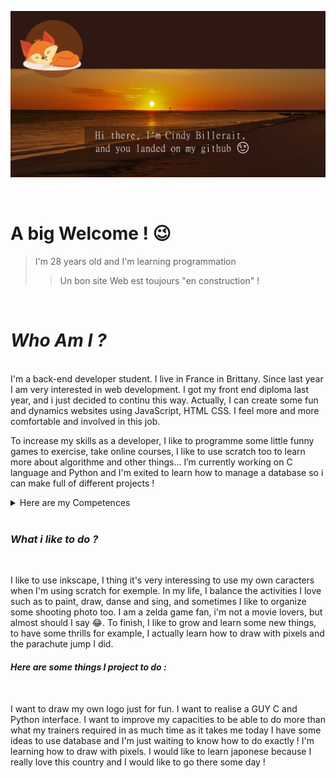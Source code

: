 ![Un paisible coucher de soleil !](/assets/images/coucherSoleil.jpg)

<br>

# A big Welcome ! 😉
> I'm 28 years old and I'm learning programmation
>> Un bon site Web est toujours "en construction" ! <br>

<br>


# *Who Am I ?*
<br>
I'm a back-end developer student. I live in France in Brittany. Since last year I am very interested in web development. I got my front end diploma last year, and i just decided to continu this way. Actually, I can create some fun and dynamics websites using JavaScript, HTML CSS. I feel more and more comfortable and involved in this job.

To increase my skills as a developer, I like to programme some little funny games to exercise, take online courses, I like to use scratch too to learn more about algorithme and other things... I’m currently working on C language and Python and I'm exited to learn how to manage a database so i can make full of different projects !


<details>
<summary>Here are my Competences</summary>
  
## Hardskills <br>
 
![](https://img.shields.io/badge/Github-informational?style=flat&logo=html5&logoColor=orange&color=4AB197)
![](https://img.shields.io/badge/HTML-informational?style=flat&logo=html5&logoColor=orange&color=4AB197)
![](https://img.shields.io/badge/Javascript-informational?style=flat&logo=Javascript&logoColor=yellow&color=4AB197) <br>
![](https://img.shields.io/badge/Python-informational?style=flat&logo=python&logoColor=yellow&color=4AB197)
![](https://img.shields.io/badge/VisualStudioCode-informational?style=flat&logo=visualstudiocode&logoColor=blue&color=4AB197)
![](https://img.shields.io/badge/Wordpress-informational?style=flat&logo=wordpress&logoColor=blue&color=4AB197) <br>
![](https://img.shields.io/badge/Figma-informational?style=flat&logo=figma&logoColor=purple&color=4AB197)
![](https://img.shields.io/badge/Blender-informational?style=flat&logo=blender&logoColor=orange&color=4AB197)
![](https://img.shields.io/badge/Inkscape-informational?style=flat&logo=inkscape&logoColor=black&color=4AB197) 
  
<br>

## Softskills <br>

- Empathie
- Solidarité
- Entraide
- Volontarisme
- Serviabilité
- Bienveillance

</details>
<br>



### *What i like to do ?*
<br>

I like to use inkscape, I thing it's very interessing to use my own caracters when I'm using scratch for exemple.
In my life, I balance the activities I love such as to paint, draw, danse and sing, and sometimes I like to organize some shooting photo too. I am a zelda game fan, i'm not a movie lovers, but almost should I say 😂.
To finish, I like to grow and learn some new things, to have some thrills for example, I actually learn how to draw with pixels and the parachute jump I did.
<br>

#### *Here are some things I project to do :*
<br>

I want to draw my own logo just for fun.
I want to realise a GUY C and Python interface.
I want to improve my capacities to be able to do more than what my trainers required in as much time as it takes me today
I have some ideas to use database and I'm just waiting to know how to do exactly !
I'm learning how to draw with pixels.
I would like to learn japonese because I really love this country and I would like to go there some day !
<br>
